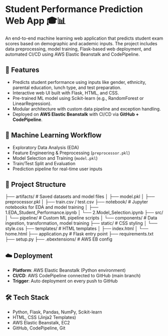 # Student Performance Prediction Web App 🎓📊

An end-to-end machine learning web application that predicts student exam scores based on demographic and academic inputs. The project includes data preprocessing, model training, Flask-based web deployment, and automated CI/CD using AWS Elastic Beanstalk and CodePipeline.

## 🚀 Features
- Predicts student performance using inputs like gender, ethnicity, parental education, lunch type, and test preparation.
- Interactive web UI built with Flask, HTML, and CSS.
- Pre-trained ML model using Scikit-learn (e.g., RandomForest or LinearRegression).
- Modular architecture with custom data pipeline and exception handling.
- Deployed on **AWS Elastic Beanstalk** with CI/CD via **GitHub + CodePipeline**.

## 🧠 Machine Learning Workflow
- Exploratory Data Analysis (EDA)
- Feature Engineering & Preprocessing (`preprocessor.pkl`)
- Model Selection and Training (`model.pkl`)
- Train/Test Split and Evaluation
- Prediction pipeline for real-time user inputs

## 📁 Project Structure

├── artifacts/ # Saved datasets and model files
│ ├── model.pkl
│ ├── preprocessor.pkl
│ ├── train.csv / test.csv
├── notebook/ # Jupyter notebooks for EDA and model training
│ ├── 1.EDA_Student_Performance.ipynb
│ └── 2.Model_Selection.ipynb
├── src/
│ └── pipeline/ # Custom ML pipeline scripts
│ └── components/ # Data ingestion, transformation, model training
├── static/ # CSS styling
│ └── style.css
├── templates/ # HTML templates
│ ├── index.html
│ └── home.html
├── application.py # Flask entry point
├── requirements.txt
├── setup.py
├── .ebextensions/ # AWS EB config


## ☁️ Deployment
- **Platform**: AWS Elastic Beanstalk (Python environment)
- **CI/CD**: AWS CodePipeline connected to GitHub (main branch)
- **Trigger**: Auto deployment on every push to GitHub


## 🛠 Tech Stack
- Python, Flask, Pandas, NumPy, Scikit-learn
- HTML, CSS (Jinja2 Templates)
- AWS Elastic Beanstalk, EC2
- GitHub, CodePipeline, Git

